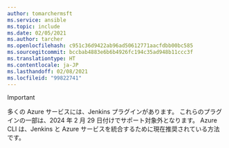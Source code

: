 ```yaml
---
author: tomarchermsft
ms.service: ansible
ms.topic: include
ms.date: 02/05/2021
ms.author: tarcher
ms.openlocfilehash: c951c36d9422ab96ad50612771aacfdbb00bc585
ms.sourcegitcommit: bccbab4883e6b6b4926fc194c35ad948b11ccc3f
ms.translationtype: HT
ms.contentlocale: ja-JP
ms.lasthandoff: 02/08/2021
ms.locfileid: "99822741"
---
```

> [!IMPORTANT]
> 多くの Azure サービスには、Jenkins プラグインがあります。 これらのプラグインの一部は、2024 年 2 月 29 日付けでサポート対象外となります。 Azure CLI は、Jenkins と Azure サービスを統合するために現在推奨されている方法です。
